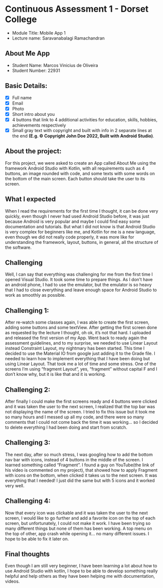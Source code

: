 # Continuous Assessment 1 - Dorset College
- Module Title: Mobile App 1
- Lecture name: Saravanabalagi Ramachandran

## About Me App
- Student Name: Marcos Vinicius de Oliveira
- Student Number: 22931

## Basic Details:
- [x] Full name
- [x] Email
- [x] Photo
- [x] Short intro about you
- [x] 4 buttons that link to 4 additional activities for education, skills, hobbies, achievements respectively
- [x] Small gray text with copyright and built with info in 2 separate lines at the end **(E.g. © Copyright John Doe 2022, Built with Android Studio)**.

## About the project:
For this project, we were asked to create an App called About Me using the framework Android Studio with Kotlin, with all requirements such as 4 buttons, an image rounded with code, and some texts with some words on the bottom of the main screen. Each button should take the user to its screen.

## What I expected
When I read the requirements for the first time I thought, it can be done very quickly, even though I never had used Android Studio before, it was just because Android is very popular and maybe I could find easy some documentation and tutorials. But what I did not know is that Android Studio is very complex for beginners like me, and Kotlin for me is a new language, even though we did not really code properly, it was more like for understanding the framework, layout, buttons, in general, all the structure of the software.

## Challenging
Well, I can say that everything was challenging for me from the first time I opened Visual Studio. It took some time to prepare things.
As I don't have an android phone, I had to use the emulator, but the emulator is so heavy that I had to close everything and leave enough space for Android Studio to work as smoothly as possible.

## Challenging 1:
After re-watch some classes again, I was able to create the first screen, adding some buttons and some textView. After getting the first screen done as requested by the lecture I thought, oh ok, it’s not that hard. I uploaded and released the first version of my App. Went back to ready again the assessment guidelines, and to my surprise, we needed to use Linear Layout instead Constraint Layout, my nightmary has been started.
This time I decided to use the Material IO from google just adding it to the Grade file.
I needed to learn how to implement everything that I have been doing but using Linear Layout. That took me a lot of time and some stress. One of the screens I’m using “fragment Layout”, yes, “fragment” without capital F and I don’t know why, but it is like that and it is working.

## Challenging 2:
After finally I could make the first screens ready and 4 buttons were clicked and it was taken the user to the next screen, I realized that the top bar was not displaying the name of the screen. I tried to fix this issue but it took me so many hours and I messed up all my code, and there were so many comments that I could not come back the time it was working… so I decided to delete everything I had been doing and start from scratch.

## Challenging 3:
The next day, after so much stress, I was googling how to add the bottom nav bar with icons, instead of 4 buttons in the middle of the screen. I learned something called “Fragment”. I found a guy on YouTube(the link of his video is commented on my project), that showed how to apply Fragment with icons on the bottom, when clicked it takes us to the next screen. It was everything that I needed! I just did the same but with 5 icons and it worked very well.

## Challenging 4:
Now that every icon was clickable and it was taken the user to the next screen, I would like to go further and add a favorite icon on the top of each screen, but unfortunately, I could not make it work. I have been trying so many different things but none of them has been working. A top menu on the top of other, app crash while opening it… no many different issues. I hope to be able to fix it later on.

## Final thoughts
Even though I am still very beginner, I have been learning a lot about how to use Android Studio with kotlin, I hope to be able to develop something really helpful and help others as they have been helping me with documentation, videos.